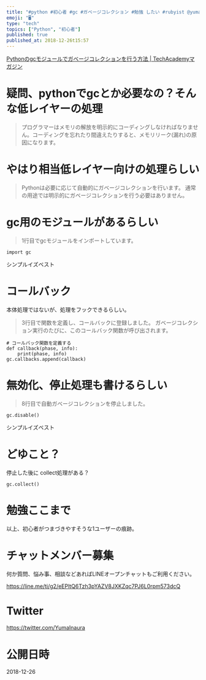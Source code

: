 ```yaml
---
title: "#python #初心者 #gc #ガベージコレクション #勉強 したい #rubyist @yumainaura"
emoji: "🖥"
type: "tech"
topics: ["Python", "初心者"]
published: true
published_at: 2018-12-26t15:57
---
```


[Pythonのgcモジュールでガベージコレクションを行う方法 | TechAcademyマガジン](https://techacademy.jp/magazine/19437)

# 疑問、pythonでgcとか必要なの？そんな低レイヤーの処理

>プログラマーはメモリの解放を明示的にコーディングしなければなりません。コーディングを忘れたり間違えたりすると、メモリリーク(漏れ)の原因になります。

# やはり相当低レイヤー向けの処理らしい

>Pythonは必要に応じて自動的にガベージコレクションを行います。
>通常の用途では明示的にガベージコレクションを行う必要はありません。

# gc用のモジュールがあるらしい

>1行目でgcモジュールをインポートしています。

`import gc`

シンプルイズベスト


# コールバック

本体処理ではないが、処理をフックできるらしい。


>3行目で関数を定義し、コールバックに登録しました。
>ガベージコレクション実行のたびに、このコールバック関数が呼び出されます。

```
# コールバック関数を定義する
def callback(phase, info):
    print(phase, info)
gc.callbacks.append(callback)
```

# 無効化、停止処理も書けるらしい


>8行目で自動ガベージコレクションを停止しました。

```
gc.disable()
```

シンプルイズベスト

# どゆこと？

停止した後に collect処理がある？

```
gc.collect()
```

# 勉強ここまで

以上、初心者がつまづきやすそうな1ユーザーの痕跡。








<!-- Update From Qiita API -->

# チャットメンバー募集


何か質問、悩み事、相談などあればLINEオープンチャットもご利用ください。

https://line.me/ti/g2/eEPltQ6Tzh3pYAZV8JXKZqc7PJ6L0rpm573dcQ





# Twitter


https://twitter.com/YumaInaura


<!-- Update From Qiita API -->



# 公開日時

2018-12-26
